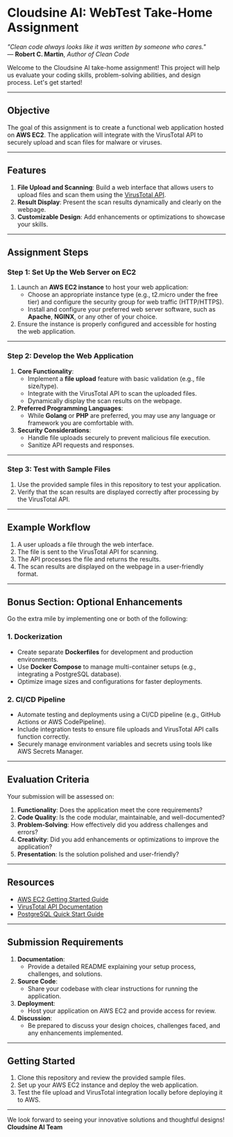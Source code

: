 # **Cloudsine AI: WebTest Take-Home Assignment**

*"Clean code always looks like it was written by someone who cares."*  
— **Robert C. Martin**, *Author of Clean Code*

Welcome to the Cloudsine AI take-home assignment! This project will help us evaluate your coding skills, problem-solving abilities, and design process. Let's get started!

---

## **Objective**
The goal of this assignment is to create a functional web application hosted on **AWS EC2**. The application will integrate with the VirusTotal API to securely upload and scan files for malware or viruses.

---

## **Features**
1. **File Upload and Scanning**: Build a web interface that allows users to upload files and scan them using the [VirusTotal API](https://docs.virustotal.com/reference/overview).
2. **Result Display**: Present the scan results dynamically and clearly on the webpage.
3. **Customizable Design**: Add enhancements or optimizations to showcase your skills.

---

## **Assignment Steps**

### **Step 1: Set Up the Web Server on EC2**
1. Launch an **AWS EC2 instance** to host your web application:
   - Choose an appropriate instance type (e.g., t2.micro under the free tier) and configure the security group for web traffic (HTTP/HTTPS).  
   - Install and configure your preferred web server software, such as **Apache**, **NGINX**, or any other of your choice.
2. Ensure the instance is properly configured and accessible for hosting the web application.

---

### **Step 2: Develop the Web Application**
1. **Core Functionality**:
   - Implement a **file upload** feature with basic validation (e.g., file size/type).
   - Integrate with the VirusTotal API to scan the uploaded files.
   - Dynamically display the scan results on the webpage.
2. **Preferred Programming Languages**:
   - While **Golang** or **PHP** are preferred, you may use any language or framework you are comfortable with.
3. **Security Considerations**:
   - Handle file uploads securely to prevent malicious file execution.
   - Sanitize API requests and responses.

---

### **Step 3: Test with Sample Files**
1. Use the provided sample files in this repository to test your application.
2. Verify that the scan results are displayed correctly after processing by the VirusTotal API.

---

## **Example Workflow**
1. A user uploads a file through the web interface.
2. The file is sent to the VirusTotal API for scanning.  
3. The API processes the file and returns the results.  
4. The scan results are displayed on the webpage in a user-friendly format.

---

## **Bonus Section: Optional Enhancements**
Go the extra mile by implementing one or both of the following:

### **1. Dockerization**
- Create separate **Dockerfiles** for development and production environments.
- Use **Docker Compose** to manage multi-container setups (e.g., integrating a PostgreSQL database).
- Optimize image sizes and configurations for faster deployments.

### **2. CI/CD Pipeline**
- Automate testing and deployments using a CI/CD pipeline (e.g., GitHub Actions or AWS CodePipeline).
- Include integration tests to ensure file uploads and VirusTotal API calls function correctly.
- Securely manage environment variables and secrets using tools like AWS Secrets Manager.

---

## **Evaluation Criteria**
Your submission will be assessed on:
1. **Functionality**: Does the application meet the core requirements?  
2. **Code Quality**: Is the code modular, maintainable, and well-documented?  
3. **Problem-Solving**: How effectively did you address challenges and errors?  
4. **Creativity**: Did you add enhancements or optimizations to improve the application?  
5. **Presentation**: Is the solution polished and user-friendly?  

---

## **Resources**
- [AWS EC2 Getting Started Guide](https://docs.aws.amazon.com/AWSEC2/latest/UserGuide/get-set-up-for-amazon-ec2.html)  
- [VirusTotal API Documentation](https://docs.virustotal.com/reference/overview)  
- [PostgreSQL Quick Start Guide](https://www.postgresql.org/docs/current/tutorial.html)  

---

## **Submission Requirements**
1. **Documentation**:
   - Provide a detailed README explaining your setup process, challenges, and solutions.  
2. **Source Code**:
   - Share your codebase with clear instructions for running the application.  
3. **Deployment**:
   - Host your application on AWS EC2 and provide access for review.  
4. **Discussion**:
   - Be prepared to discuss your design choices, challenges faced, and any enhancements implemented.

---

## **Getting Started**
1. Clone this repository and review the provided sample files.  
2. Set up your AWS EC2 instance and deploy the web application.  
3. Test the file upload and VirusTotal integration locally before deploying it to AWS.

---

We look forward to seeing your innovative solutions and thoughtful designs!  
**Cloudsine AI Team**  
